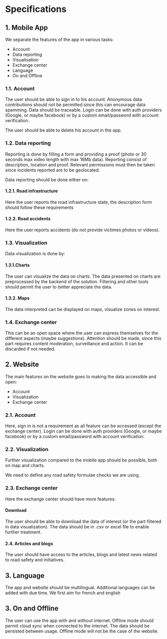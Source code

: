 # Specifications
## 1. Mobile App
We separate the features of the app in various tasks:
- Account
- Data reporting
- Visualisation
- Exchange center
- Language
- On and Offline

### 1.1. Account
The user should be able to sign in to his account. Anonymous data contributions should not be permitted since this can encourage data spamming. Data should be traceable.
Login can be done with auth providers (Google, or maybe facebook) or by a custom email/password with account verification.

The user should be able to delete his account in the app.

### 1.2. Data reporting
Reporting is done by filling a form and providing a proof (photo or 30 seconds max video length with max 16Mb data). 
Reporting consist of description, location and proof. Relevant permissions must then be taken since incidents reported are to be geolocated.

Data reporting should be done either on:
#### 1.2.1. Road infrastructure
Here the user reports the road infrastructure state, the description form should follow these requirements

#### 1.2.2. Road accidents
Here the user reports accidents (do not provide victimes photos or videos).

### 1.3. Visualization
Data visualization is done by:
#### 1.3.1.Charts
The user can visualize the data on charts. The data presented on charts are preprocessed by the backend of the solution.
Filtering and other tools should permit the user to better appreciate the data.

#### 1.3.2. Maps
The data interpreted can be displayed on maps, visualize zones on interest.

### 1.4. Exchange center
This can be an open space where the user can express themselves for the different aspects (maybe suggestions). Attention should be made, since this part requires content moderation, surveillance and action. It can be discarded if not needed.

## 2. Website
The main features on the website goes to making the data accessible and open:
- Account
- Visualization
- Exchange center

### 2.1. Account
Here, sign in is not a requirement as all feature can be accessed (except the exchange center). Login can be done with auth providers (Google, or maybe facebook) or by a custom email/password with account verification.

### 2.2. Visualization
Further visualization compared to the mobile app should be possible, both on map and charts.

We need to define any road safety formulae checks we are using.

### 2.3. Exchange center
Here the exchange center should have more features:
#### Download
The user should be able to download the data of interest (or the part filtered in data visualization). The data should be in .csv or excel file to enable further treatment.

#### 2.4. Articles and blogs
The user should have access to the articles, blogs and latest news related to road safety and initiatives.

## 3. Language
The app and website should be multilingual. Additional languages can be added with due time. We first aim for french and english

## 3. On and Offline
The user can use the app with and without internet. Offline mode should permit cloud sync when connected to the internet. The data should be persisted between usage.
Offline mode will not be the case of the website.